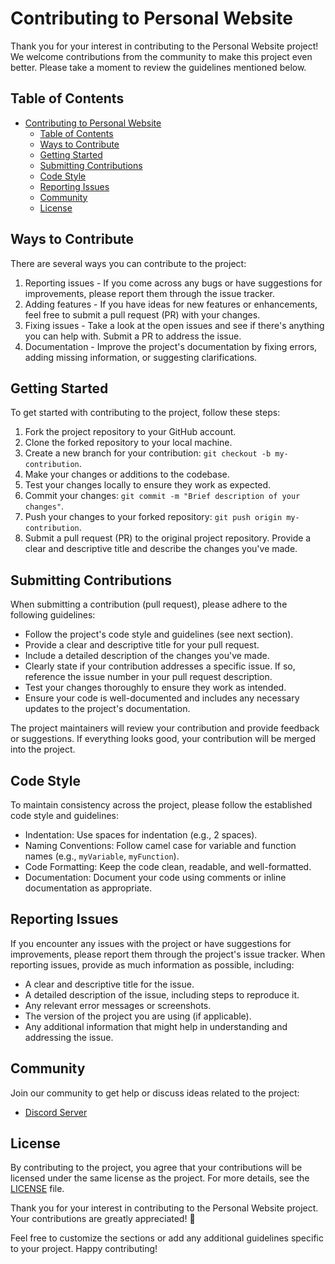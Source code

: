 # Contributing to Personal Website

Thank you for your interest in contributing to the Personal Website project! We welcome contributions from the community to make this project even better. Please take a moment to review the guidelines mentioned below.

## Table of Contents

- [Contributing to Personal Website](#contributing-to-personal-website)
  - [Table of Contents](#table-of-contents)
  - [Ways to Contribute](#ways-to-contribute)
  - [Getting Started](#getting-started)
  - [Submitting Contributions](#submitting-contributions)
  - [Code Style](#code-style)
  - [Reporting Issues](#reporting-issues)
  - [Community](#community)
  - [License](#license)

## Ways to Contribute

There are several ways you can contribute to the project:

1. Reporting issues - If you come across any bugs or have suggestions for improvements, please report them through the issue tracker.
2. Adding features - If you have ideas for new features or enhancements, feel free to submit a pull request (PR) with your changes.
3. Fixing issues - Take a look at the open issues and see if there's anything you can help with. Submit a PR to address the issue.
4. Documentation - Improve the project's documentation by fixing errors, adding missing information, or suggesting clarifications.

## Getting Started

To get started with contributing to the project, follow these steps:

1. Fork the project repository to your GitHub account.
2. Clone the forked repository to your local machine.
3. Create a new branch for your contribution: `git checkout -b my-contribution`.
4. Make your changes or additions to the codebase.
5. Test your changes locally to ensure they work as expected.
6. Commit your changes: `git commit -m "Brief description of your changes"`.
7. Push your changes to your forked repository: `git push origin my-contribution`.
8. Submit a pull request (PR) to the original project repository. Provide a clear and descriptive title and describe the changes you've made.

## Submitting Contributions

When submitting a contribution (pull request), please adhere to the following guidelines:

- Follow the project's code style and guidelines (see next section).
- Provide a clear and descriptive title for your pull request.
- Include a detailed description of the changes you've made.
- Clearly state if your contribution addresses a specific issue. If so, reference the issue number in your pull request description.
- Test your changes thoroughly to ensure they work as intended.
- Ensure your code is well-documented and includes any necessary updates to the project's documentation.

The project maintainers will review your contribution and provide feedback or suggestions. If everything looks good, your contribution will be merged into the project.

## Code Style

To maintain consistency across the project, please follow the established code style and guidelines:

- Indentation: Use spaces for indentation (e.g., 2 spaces).
- Naming Conventions: Follow camel case for variable and function names (e.g., `myVariable`, `myFunction`).
- Code Formatting: Keep the code clean, readable, and well-formatted.
- Documentation: Document your code using comments or inline documentation as appropriate.

## Reporting Issues

If you encounter any issues with the project or have suggestions for improvements, please report them through the project's issue tracker. When reporting issues, provide as much information as possible, including:

- A clear and descriptive title for the issue.
- A detailed description of the issue, including steps to reproduce it.
- Any relevant error messages or screenshots.
- The version of the project you are using (if applicable).
- Any additional information that might help in understanding and addressing the issue.

## Community

Join our community to get help or discuss ideas related to the project:

- [Discord Server](https://discord.gg/YZEkVrzsFr)

## License

By contributing to the project, you agree that your contributions will be licensed under the same license as the project. For more details, see the [LICENSE](LICENSE) file.

Thank you for your interest in contributing to the Personal Website project. Your contributions are greatly appreciated! 🎉

Feel free to customize the sections or add any additional guidelines specific to your project. Happy contributing!